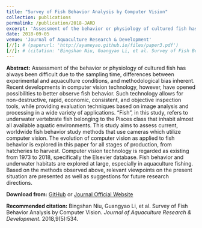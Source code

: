 ```yaml
---
title: "Survey of Fish Behavior Analysis by Computer Vision"
collection: publications
permalink: /publication/2018-JARD
excerpt: 'Assessment of the behavior or physiology of cultured fish has always been difficult due to the sampling time, differences between experimental and aquaculture conditions, and methodological bias inherent.'
date: 2018-09-05
venue: 'Journal of Aquaculture Research & Development'
[//]: # (paperurl: 'http://ayameyao.github.io/files/paper3.pdf')
[//]: # (citation: 'Bingshan Niu, Guangyao Li, et al. Survey of Fish Behavior Analysis by Computer Vision. <i>Journal of Aquaculture Research & Development</i>. 2018,9(5):534.')
---
```

**Abstract:**
Assessment of the behavior or physiology of cultured fish has always been difficult due to the sampling time, differences between experimental and aquaculture conditions, and methodological bias inherent. Recent developments in computer vision technology, however, have opened possibilities to better observe fish behavior. Such technology allows for non-destructive, rapid, economic, consistent, and objective inspection tools, while providing evaluation techniques based on image analysis and processing in a wide variety of applications. “Fish”, in this study, refers to underwater vertebrate fish belonging to the Pisces class that inhabit almost all available aquatic environments. This study aims to assess current, worldwide fish behavior study methods that use cameras which utilize computer vision. The evolution of computer vision as applied to fish behavior is explored in this paper for all stages of production, from hatcheries to harvest. Computer vision technology is regarded as existing from 1973 to 2018, specifically the Elsevier database. Fish behavior and underwater habitats are explored at large, especially in aquaculture fishing. Based on the methods observed above, relevant viewpoints on the present situation are presented as well as suggestions for future research directions.

**Download from:**  [GitHub](http://ayameyao.github.io/files/Survey_of_Fish_Behavior_Analysis_by_Computer_Vision.pdf) or [Journal Official Website](https://www.longdom.org/abstract/survey-of-fish-behavior-analysis-by-computer-vision-31595.html)

**Recommended citation:** Bingshan Niu, Guangyao Li, et al. Survey of Fish Behavior Analysis by Computer Vision. <i>Journal of Aquaculture Research & Development</i>. 2018,9(5):534.